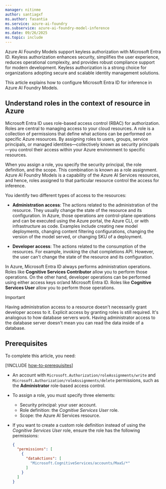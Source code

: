 ```yaml
---
manager: nitinme
author: santiagxf
ms.author: fasantia 
ms.service: azure-ai-foundry
ms.subservice: azure-ai-foundry-model-inference
ms.date: 09/26/2025
ms.topic: include
---
```


Azure AI Foundry Models support keyless authorization with Microsoft Entra ID. Keyless authorization enhances security, simplifies the user experience, reduces operational complexity, and provides robust compliance support for modern development. Keyless authorization is a strong choice for organizations adopting secure and scalable identity management solutions.

This article explains how to configure Microsoft Entra ID for inference in Azure AI Foundry Models.

## Understand roles in the context of resource in Azure

Microsoft Entra ID uses role-based access control (RBAC) for authorization. Roles are central to managing access to your cloud resources. A role is a collection of permissions that define what actions can be performed on specific Azure resources. By assigning roles to users, groups, service principals, or managed identities—collectively known as security principals—you control their access within your Azure environment to specific resources.

When you assign a role, you specify the security principal, the role definition, and the scope. This combination is known as a role assignment. Azure AI Foundry Models is a capability of the Azure AI Services resources, and hence, roles assigned to that particular resource control the access for inference.

You identify two different types of access to the resources:

* **Administration access**: The actions related to the administration of the resource. They usually change the state of the resource and its configuration. In Azure, those operations are control-plane operations and can be executed using the Azure portal, the Azure CLI, or with infrastructure as code. Examples include creating new model deployments, changing content filtering configurations, changing the version of the model served, or changing SKU of a deployment.

* **Developer access**: The actions related to the consumption of the resources. For example, invoking the chat completions API. However, the user can't change the state of the resource and its configuration.

In Azure, Microsoft Entra ID always performs administration operations. Roles like **Cognitive Services Contributor** allow you to perform those operations. On the other hand, developer operations can be performed using either access keys or/and Microsoft Entra ID. Roles like **Cognitive Services User** allow you to perform those operations.

> [!IMPORTANT]
> Having administration access to a resource doesn't necessarily grant developer access to it. Explicit access by granting roles is still required. It's analogous to how database servers work. Having administrator access to the database server doesn't mean you can read the data inside of a database.


## Prerequisites

To complete this article, you need:

[!INCLUDE [how-to-prerequisites](../how-to-prerequisites.md)] 

* An account with `Microsoft.Authorization/roleAssignments/write` and `Microsoft.Authorization/roleAssignments/delete` permissions, such as the **Administrator** role-based access control.

* To assign a role, you must specify three elements: 
  
  * Security principal: your user account.
  * Role definition: the *Cognitive Services User* role.
  * Scope: the Azure AI Services resource.

* If you want to create a custom role definition instead of using the *Cognitive Services User* role, ensure the role has the following permissions:

  ```json
  {
    "permissions": [
      {
        "dataActions": [
          "Microsoft.CognitiveServices/accounts/MaaS/*"
        ]
      }
    ]
  }
  ```
